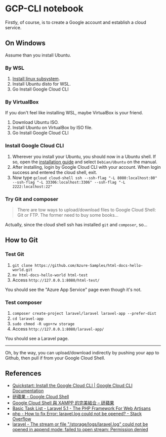 # GCP-CLI notebook

Firstly, of course, is to create a Google account and establish a cloud service.

## On Windows

Assume than you install Ubuntu.

### By WSL

1. [Install linux subsystem](https://learn.microsoft.com/en-us/windows/wsl/install).
2. Install Ubuntu disto for WSL.
3. Go Install Google Cloud CLI

### By VirtualBox

If you don't feel like installing WSL, maybe VirtualBox is your friend.

1. Download Ubuntu ISO.
2. Install Ubuntu on VirtualBox by ISO file.
3. Go Install Google Cloud CLI

### Install Google Cloud CLI 

1. Wherever you install your Ubuntu, you should now in a Ubuntu shell. If so, open the [installation guide](https://cloud.google.com/sdk/docs/install-sdk) and select `Debian/Ubuntu` on the manual.
2. After installing, login by Google Cloud CLI with your account. When login success and entered the cloud shell, exit.
3. Now type `gcloud cloud-shell ssh --ssh-flag "-L 8080:localhost:80" --ssh-flag "-L 33306:localhost:3306" --ssh-flag "-L 2222:localhost:22"`

### Try Git and composer

> There are tow ways to upload/download files to Google Cloud Shell: Git or FTP. The former need to buy some books...

Actually, since the cloud shell ssh has installed `git` and `composer`, so...

## How to Git

### Test Git

1. `git clone https://github.com/Azure-Samples/html-docs-hello-world.git`
2. `mv html-docs-hello-world html-test`
3. Access `http://127.0.0.1:8080/html-test/`

You should see the "Azure App Service" page even though it's not.

### Test composer

1. `composer create-project laravel/laravel laravel-app --prefer-dist`
2. `cd laravel-app`
3. `sudo chmod -R ugo+rw storage`
3. Access `http://127.0.0.1:8080/laravel-app/`

You should see a Laravel page.

---

Oh, by the way, you can upload/download indirectly by pushing your app to Github, then pull if from your Google Cloud Shell.

## References

* [Quickstart: Install the Google Cloud CLI | Google Cloud CLI Documentation](https://cloud.google.com/sdk/docs/install-sdk)
* [研蘋果 - Google Cloud Shell](https://www.chainhao.com.tw/google-cloud-shell)
* [Google Cloud Shell 與 XAMPP 的完美結合 – 研蘋果](https://www.chainhao.com.tw/gcloud_xampp)
* [Basic Task List - Laravel 5.1 - The PHP Framework For Web Artisans](https://laravel.com/docs/5.1/quickstart)
* [php - How to fix Error: laravel.log could not be opened? - Stack Overflow](https://stackoverflow.com/a/45673457)
* [laravel - The stream or file "/storage/logs/laravel.log" could not be opened in append mode: failed to open stream: Permission denied](https://laracasts.com/discuss/channels/laravel/laravel-the-stream-or-file-storagelogslaravellog-could-not-be-opened-in-append-mode-failed-to-open-stream-permission-denied)
